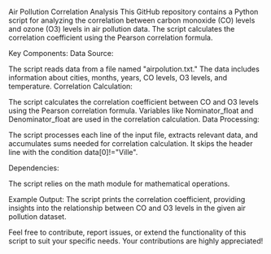 Air Pollution Correlation Analysis
This GitHub repository contains a Python script for analyzing the correlation between carbon monoxide (CO) levels and ozone (O3) levels in air pollution data. The script calculates the correlation coefficient using the Pearson correlation formula.

Key Components:
Data Source:

The script reads data from a file named "airpolution.txt." The data includes information about cities, months, years, CO levels, O3 levels, and temperature.
Correlation Calculation:

The script calculates the correlation coefficient between CO and O3 levels using the Pearson correlation formula.
Variables like Nominator_float and Denominator_float are used in the correlation calculation.
Data Processing:

The script processes each line of the input file, extracts relevant data, and accumulates sums needed for correlation calculation.
It skips the header line with the condition data[0]!="Ville".

Dependencies:

The script relies on the math module for mathematical operations.

Example Output:
The script prints the correlation coefficient, providing insights into the relationship between CO and O3 levels in the given air pollution dataset.

Feel free to contribute, report issues, or extend the functionality of this script to suit your specific needs. Your contributions are highly appreciated!

